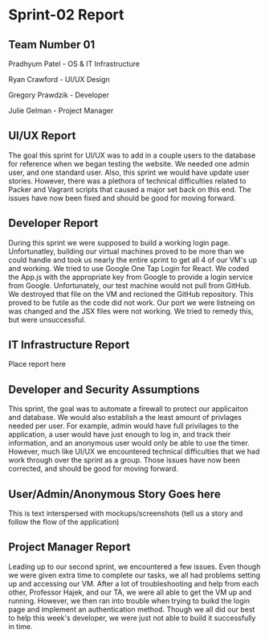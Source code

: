 # Sprint-02 Report

## Team Number 01

Pradhyum Patel - OS & IT Infrastructure

Ryan Crawford - UI/UX Design

Gregory Prawdzik - Developer

Julie Gelman - Project Manager

## UI/UX Report

The goal this sprint for UI/UX was to add in a couple users to the database for reference when we began testing the website. We needed one admin user, and one standard user. Also, this sprint we would have update user stories. However, there was a plethora of technical difficulties related to Packer and Vagrant scripts that caused a major set back on this end. The issues have now been fixed and should be good for moving forward.

## Developer Report

During this sprint we were supposed to build a working login page. Unfortunatley, building our virtual machines proved to be more than we could handle and took us nearly the entire sprint to get all 4 of our VM's up and working. We tried to use Google One Tap Login for React. We coded the App.js with the appropriate key from Google to provide a login service from Google. Unfortunately, our test machine would not pull from GitHub. We destroyed that file on the VM and recloned the GitHub repository. This proved to be futile as the code did not work.  Our port we were listneing on was changed and the JSX files were not working. We tried to remedy this, but were unsuccessful.  

## IT Infrastructure Report

Place report here

## Developer and Security Assumptions

This sprint, the goal was to automate a firewall to protect our applicaiton and database. We would also establish a the least amount of privlages needed per user. For example, admin would have full privilages to the application, a user would have just enough to log in, and track their information, and an anonymous user would only be able to use the timer. However, much like UI/UX we encountered technical difficulties that we had work through over the sprint as a group. Those issues have now been corrected, and should be good for moving forward. 

## User/Admin/Anonymous Story Goes here

This is text interspersed with mockups/screenshots (tell us a story and follow the flow of the application)

## Project Manager Report

Leading up to our second sprint, we encountered a few issues. Even though we were given extra time to complete our tasks, we all had problems setting up and accessing our VM. After a lot of troubleshooting and help from each other, Professor Hajek, and our TA, we were all able to get the VM up and running. However, we then ran into trouble when trying to buikd the login page and implement an authentication method. Though we all did our best to help this week's developer, we were just not able to build it successfully in time. 
